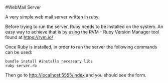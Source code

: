 #WebMail Server

A very simple web mail server written in ruby.

Before trying to run the server, Ruby needs to be installed on the system. An easy way to achieve that is by using the RVM - Ruby Version Manager tool found at https://rvm.io/

Once Ruby is installed, in order to run the server the following commands can be used:

```
bundle install #installs necessary libs
ruby server.rb
```
Then go to [http://localhost:5555/index](http://localhost:5555/index) and you should see the form.

